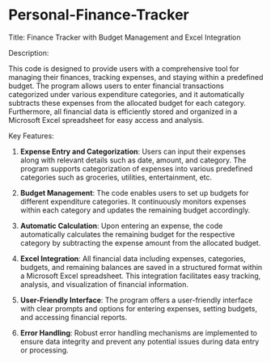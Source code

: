 # Personal-Finance-Tracker
Title: Finance Tracker with Budget Management and Excel Integration

Description:

This code is designed to provide users with a comprehensive tool for managing their finances, tracking expenses, and staying within a predefined budget. The program allows users to enter financial transactions categorized under various expenditure categories, and it automatically subtracts these expenses from the allocated budget for each category. Furthermore, all financial data is efficiently stored and organized in a Microsoft Excel spreadsheet for easy access and analysis.

Key Features:

1. **Expense Entry and Categorization**: Users can input their expenses along with relevant details such as date, amount, and category. The program supports categorization of expenses into various predefined categories such as groceries, utilities, entertainment, etc.

2. **Budget Management**: The code enables users to set up budgets for different expenditure categories. It continuously monitors expenses within each category and updates the remaining budget accordingly.

3. **Automatic Calculation**: Upon entering an expense, the code automatically calculates the remaining budget for the respective category by subtracting the expense amount from the allocated budget.

4. **Excel Integration**: All financial data including expenses, categories, budgets, and remaining balances are saved in a structured format within a Microsoft Excel spreadsheet. This integration facilitates easy tracking, analysis, and visualization of financial information.

5. **User-Friendly Interface**: The program offers a user-friendly interface with clear prompts and options for entering expenses, setting budgets, and accessing financial reports.

6. **Error Handling**: Robust error handling mechanisms are implemented to ensure data integrity and prevent any potential issues during data entry or processing.

